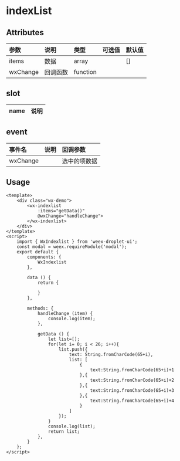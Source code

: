 # indexList

## Attributes

| 参数 | 说明 | 类型 | 可选值 | 默认值 |
| :--- | :--- | :--- | :--- | :--- |
| items | 数据 | array |  | \[\] |
| wxChange | 回调函数 | function |  |  |

## slot

| name | 说明 |
| :--- | :--- |


## event

| 事件名 | 说明 | 回调参数 |
| :--- | :--- | :--- |
| wxChange |  | 选中的项数据 |

## Usage

```
<template>
    <div class="wx-demo">
        <wx-indexlist 
            :items="getData()" 
            @wxChange="handleChange">
        </wx-indexlist>
    </div>
</template>
<script>
    import { WxIndexlist } from 'weex-droplet-ui';
    const modal = weex.requireModule('modal');
    export default {
        components: {
            WxIndexlist
        },

        data () {
            return {

            }
        },

        methods: {
            handleChange (item) {
                console.log(item);
            },

            getData () {
                let list=[];
                for(let i= 0; i < 26; i++){
                    list.push({
                        text: String.fromCharCode(65+i),
                        list: [
                            {
                                text:String.fromCharCode(65+i)+1
                            },{
                                text:String.fromCharCode(65+i)+2
                            },{
                                text:String.fromCharCode(65+i)+3
                            },{
                                text:String.fromCharCode(65+i)+4
                            }
                        ]
                    });
                }
                console.log(list);
                return list; 
            },
        }
    };
</script>
```



